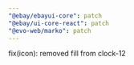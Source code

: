 ```yaml
---
"@ebay/ebayui-core": patch
"@ebay/ui-core-react": patch
"@evo-web/marko": patch
---
```


fix(icon): removed fill from clock-12
